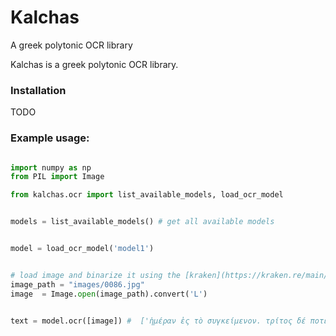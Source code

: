 # Kalchas

A greek polytonic OCR library  


Kalchas is a greek polytonic OCR library. 


### Installation 

TODO


###  Example usage: 



```python

import numpy as np
from PIL import Image

from kalchas.ocr import list_available_models, load_ocr_model


models = list_available_models() # get all available models 


model = load_ocr_model('model1') 


# load image and binarize it using the [kraken](https://kraken.re/main/index.html).ocr libray
image_path = "images/0086.jpg" 
image  = Image.open(image_path).convert('L')
 

text = model.ocr([image]) #  ['ἡμέραν ἐς τὸ συγκείμενον. τρίτος δέ ποτε ἐν']

``` 